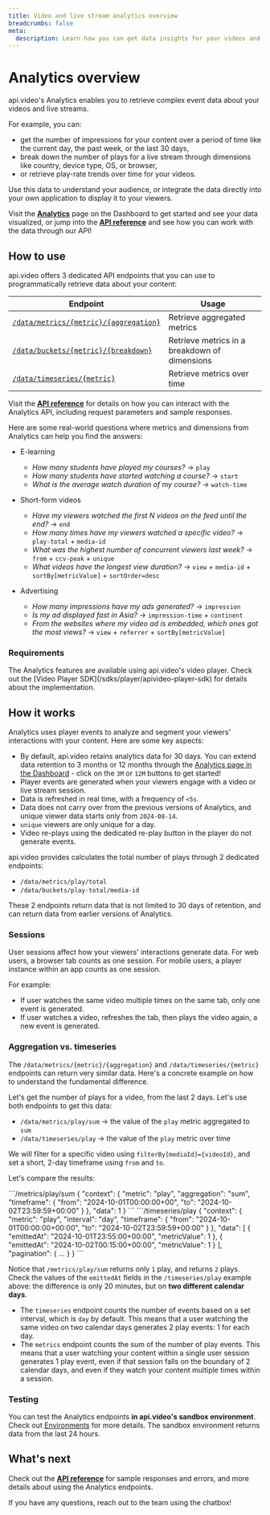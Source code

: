 ```yaml
---
title: Video and live stream analytics overview
breadcrumbs: false
meta: 
  description: Learn how you can get data insights for your videos and live streams using api.video's Analytics solution.
---
```


# Analytics overview

api.video's Analytics enables you to retrieve complex event data about your videos and live streams.

For example, you can:

- get the number of impressions for your content over a period of time like the current day, the past week, or the last 30 days,
- break down the number of plays for a live stream through dimensions like country, device type, OS, or browser,
- or retrieve play-rate trends over time for your videos.

Use this data to understand your audience, or integrate the data directly into your own application to display it to your viewers.

Visit the **[Analytics](https://dashboard.api.video/analytics)** page on the Dashboard to get started and see your data visualized, or jump into the **[API reference](/reference/api/Analytics)** and see how you can work with the data through our API!

## How to use

api.video offers 3 dedicated API endpoints that you can use to programmatically retrieve data about your content:

| Endpoint                                                                                 | Usage                                         |
| ---------------------------------------------------------------------------------------- | --------------------------------------------- |
| [`/data/metrics/{metric}/{aggregation}`](/reference/api/Analytics#retrieve-aggregated-metrics) | Retrieve aggregated metrics                   |
| [`/data/buckets/{metric}/{breakdown}`](/reference/api/Analytics#retrieve-metrics-in-a-breakdown-of-dimensions)   | Retrieve metrics in a breakdown of dimensions |
| [`/data/timeseries/{metric}`](/reference/api/Analytics#retrieve-metrics-over-time)            | Retrieve metrics over time                    |

Visit the **[API reference](/reference/api/Analytics)** for details on how you can interact with the Analytics API, including request parameters and sample responses.

Here are some real-world questions where metrics and dimensions from Analytics can help you find the answers:

- E-learning
    - *How many students have played my courses?* → `play`
    - *How many students have started watching a course?* → `start`
    - *What is the average watch duration of my course?* → `watch-time`
    
- Short-form videos
    - *Have my viewers watched the first N videos on the feed until the end?* → `end`
    - *How many times have my viewers watched a specific video?* → `play-total` + `media-id`
    - *What was the highest number of concurrent viewers last week?* → `from` + `ccv-peak` + `unique`
    - *What videos have the longest view duration?* →  `view` + `media-id` + `sortBy[metricValue]` + `sortOrder=desc`
    
- Advertising
    - *How many impressions have my ads generated?*  → `impression`
    - *Is my ad displayed fast in Asia?* → `impression-time` + `continent`
    - *From the websites where my video ad is embedded, which ones got the most views?* → `view` + `referrer` + `sortBy[metricValue]`

### Requirements

<Callout pad="2" type="info">
The Analytics features are available using api.video's video player. Check out the [Video Player SDK](/sdks/player/apivideo-player-sdk) for details about the implementation.
</Callout>

## How it works

Analytics uses player events to analyze and segment your viewers' interactions with your content. Here are some key aspects:

- By default, api.video retains analytics data for 30 days. You can extend data retention to 3 months or 12 months through the [Analytics page in the Dashboard](https://dashboard.api.video/analytics) - click on the `3M` or `12M` buttons to get started!
- Player events are generated when your viewers engage with a video or live stream session.
- Data is refreshed in real time, with a frequency of `<5s`.
- Data does not carry over from the previous versions of Analytics, and unique viewer data starts only from `2024-08-14`.
- `unique` viewers are only unique for a day.
- Video re-plays using the dedicated re-play button in the player do not generate events.

<Callout pad="2" type="success">
api.video provides calculates the total number of plays through 2 dedicated endpoints:

- `/data/metrics/play/total`
- `/data/buckets/play-total/media-id`

These 2 endpoints return data that is not limited to 30 days of retention, and can return data from earlier versions of Analytics.
</Callout>

### Sessions

User sessions affect how your viewers' interactions generate data. For web users, a browser tab counts as one session. For mobile users, a player instance within an app counts as one session.

For example:

- If user watches the same video multiple times on the same tab, only one event is generated.
- If user watches a video, refreshes the tab, then plays the video again, a new event is generated.


### Aggregation vs. timeseries

The `/data/metrics/{metric}/{aggregation}` and `/data/timeseries/{metric}` endpoints can return very similar data. Here's a concrete example on how to understand the fundamental difference.

Let's get the number of plays for a video, from the last 2 days. Let's use both endpoints to get this data:

* `/data/metrics/play/sum` → the value of the `play` metric aggregated to `sum`
* `/data/timeseries/play` → the value of the `play` metric over time

We will filter for a specific video using `filterBy[mediaId]={videoId}`, and set a short, 2-day timeframe using `from` and `to`.

Let's compare the results:

<CodeSelect title="Number of plays from the last 2 days">
```/metrics/play/sum
{
  "context": {
    "metric": "play",
    "aggregation": "sum",
    "timeframe": {
      "from": "2024-10-01T00:00:00+00",
      "to": "2024-10-02T23:59:59+00:00"
    }
  },
  "data": 1
}
```
```/timeseries/play
{
  "context": {
    "metric": "play",
    "interval": "day",
    "timeframe": {
      "from": "2024-10-01T00:00:00+00:00",
      "to": "2024-10-02T23:59:59+00:00"
    }
  },
  "data": [
    {
      "emittedAt": "2024-10-01T23:55:00+00:00",
      "metricValue": 1
    },
    {
      "emittedAt": "2024-10-02T00:15:00+00:00",
      "metricValue": 1
    }
  ],
  "pagination": { ... }
}
```
</CodeSelect>

Notice that `/metrics/play/sum` returns only `1` play, and  returns `2` plays. Check the values of the `emittedAt` fields in the `/timeseries/play` example above: the difference is only 20 minutes, but on **two different calendar days**.

* The `timeseries` endpoint counts the number of events based on a set interval, which is `day` by default. This means that a user watching the same video on two calendar days generates 2 play events: 1 for each day.
* The `metrics` endpoint counts the sum of the number of play events. This means that a user watching your content within a single user session generates 1 play event, even if that session falls on the boundary of 2 calendar days, and even if they watch your content multiple times within a session.

### Testing

You can test the Analytics endpoints **in api.video's sandbox environment**. Check out [Environments](/reference#environments) for more details. The sandbox environment returns data from the last 24 hours.

## What's next

Check out the **[API reference](/reference/api/Analytics)** for sample responses and errors, and more details about using the Analytics endpoints.

If you have any questions, reach out to the team using the chatbox!